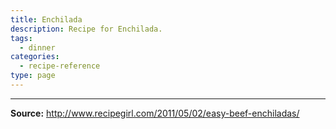 ```yaml
---
title: Enchilada
description: Recipe for Enchilada.
tags:
  - dinner
categories:
  - recipe-reference
type: page
---
```


---

**Source:** <http://www.recipegirl.com/2011/05/02/easy-beef-enchiladas/>